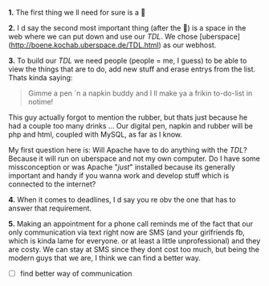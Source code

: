 **1.** The first thing we ll need for sure is a :camel:

**2.** I d say the second most important thing (after the :camel:) is a space in the web where we can put down and use our *TDL*. We chose [uberspace] (http://boene.kochab.uberspace.de/TDL.html) as our webhost.

**3.** To build our *TDL* we need people (people = me, I guess) to be able to view the things that are to do, add new stuff and erase entrys from the list. Thats kinda saying:

> Gimme a pen `n a napkin buddy and I ll make ya a frikin to-do-list in notime!

This guy actually forgot to mention the rubber, but thats just because he had a couple too many drinks ...
Our digital pen, napkin and rubber will be php and html, coupled with MySQL, as far as I know.

My first question here is: Will Apache have to do anything with the *TDL*? Because it will run on uberspace and not my own computer. Do I have some missconception or was Apache "*just*" installed because its generally important and handy if you wanna work and develop stuff which is connected to the internet?

**4.** When it comes to deadlines, I d say you re obv the one that has to answer that requirement.

**5.** Making an appointment for a phone call reminds me of the fact that our only communication via text right now are SMS (and your girlfriends fb, which is kinda lame for everyone. or at least a little unprofessional) and they are costy. We can stay at SMS since they dont cost too much, but being the modern guys that we are, I think we can find a better way.

- [ ] find better way of communication
